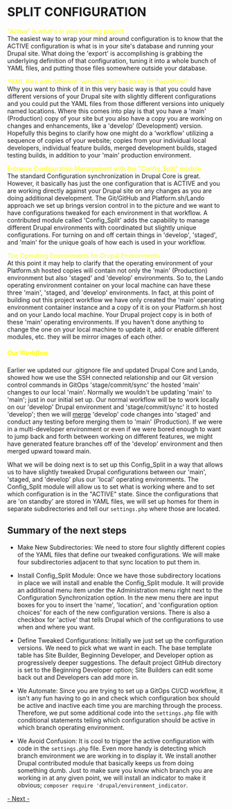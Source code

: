 
# SPLIT CONFIGURATION

<font color=yellow>"Active" is what's in your running project</font><br>
The easiest way to wrap your mind around configuration is to know that the ACTIVE configuration is what is in your site's database and running your Drupal site.  What doing the 'export' is accomplishing is grabbing the underlying definition of that configuration, tuning it into a whole bunch of YAML files, and putting those files somewhere outside your database.

<font color=yellow>YAML files with different 'versions' set the basis for "workflow"</font><br>
Why you want to think of it in this very basic way is that you could have different versions of your Drupal site with slightly different configurations and you could put the YAML files from those different versions into uniquely named locations.   Where this comes into play is that you have a 'main' (Production) copy of your site but you also have a copy you are working on changes and enhancements, like a 'develop' (Development) version.  Hopefully this begins to clarify how one might do a 'workflow' utilizing a sequence of copies of your website; copies from your individual local developers, individual feature builds, merged development builds, staged testing builds, in addition to your 'main' production environment.  

<font color=yellow>Enhance Configuration Management with the "Config_Split" module</font><br>
The standard Configuration synchronization in Drupal Core is great. However, it basically has just the one configuration that is ACTIVE and you are working directly against your Drupal site on any changes as you are doing additional development.  The Git/GitHub and Platform.sh/Lando approach we set up brings version control in to the picture and we want to have configurations tweaked for each environment in that workflow.   A contributed module called 'Config_Split' adds the capability to manage different Drupal environments with coordinated but slightly unique configurations.  For turning on and off certain things in 'develop', 'staged', and 'main' for the unique goals of how each is used in your workflow.

<font color=yellow>The Operating Environments for Drupal Environments</font><br>
At this point it may help to clarify that the operating environment of your Platform.sh hosted copies will contain not only the 'main' (Production) environment but also 'staged' and 'develop' environments.  So to, the Lando operating environment container on your local machine can have these three 'main', 'staged, and 'develop' environments.  In fact, at this point of building out this project workflow we have only created the 'main' operating environment container instance and a copy of it is on your Platform.sh host and on your Lando local machine.  Your Drupal project copy is in both of these 'main' operating environments.  If you haven't done anything to change the one on your local machine to update it, add or enable different modules, etc. they will be mirror images of each other.

##### <font color=yellow>Our Workflow</font><br>
Earlier we updated our .gitignore file and updated Drupal Core and Lando, showed how we use the SSH connected relationship and our Git version control commands in GitOps 'stage/commit/sync' the hosted 'main' changes to our local 'main'.  Normally we wouldn't be updating 'main' to 'main'; just in our initial set up. Our normal workflow will be to work locally on our 'develop' Drupal environment and 'stage/commit/sync' it to hosted 'develop'; then  we will [merge](https://git-scm.com/docs/git-merge) 'develop' code changes into 'staged' and conduct any testing before merging them to 'main' (Production).  If we were in a multi-developer environment or even if we were bored enough to want to jump back and forth between working on different features, we might have generated feature branches off of the 'develop'  environment and then merged upward toward main.

What we will be doing next is to set up this Config_Split in a way that allows us to have slightly tweaked Drupal configurations between our 'main', 'staged, and 'develop' plus our 'local' operating environments.  The Config_Split module will allow us to set what is working where and to set which configuration is in the "ACTIVE" state.  Since the configurations that are 'on standby' are stored in YAML files, we will set up homes for them in separate subdirectories and tell our `settings.php` where those are located.


## Summary of the next steps

- Make New Subdirectories: We need to store four slightly different copies of the YAML files that define our tweaked configurations. We will make four subdirectories adjacent to that sync location to put them in.


- Install Config_Split Module: Once we have those subdirectory locations in place we will install and enable the Config_Split module.  It will provide an additional menu item under the Administration menu right next to the Configuration Synchronization option.  In the new menu there are input boxes for you to insert the 'name', 'location', and 'configuration option choices' for each of the new configuration versions.  There is also a checkbox for 'active' that tells Drupal which of the configurations to use when and where you want.

- Define Tweaked Configurations: Initially we just set up the configuration versions.   We need to pick what we want in each.  The base template table has Site Builder, Beginning Developer, and Developer option as progressively deeper suggestions.  The default project GitHub directory is set to the Beginning Developer option; Site Builders can edit some back out and Developers can add more in.

- We Automate: Since you are trying to set up a GitOps CI/CD workflow, it isn't any fun having to go in and check which configuration box should be active and inactive each time you are marching through the process.  Therefore, we put some additional code into the `settings.php` file with conditional statements telling which configuration should be active in which branch operating environment. 

- We Avoid Confusion: It is cool to trigger the active configuration with code in the `settings.php` file.  Even more handy is detecting which branch environment we are working in to display it.  We install another Drupal contributed module that basically keeps us from doing something dumb.  Just to make sure you know which branch you are working in at any given point, we will install an indicator to make it obvious; `composer require 'drupal/environment_indicator`.





[- Next -](../cicd/configsplit2)
